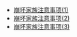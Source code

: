 * [崩坏家族注意事项(1)](md_docs/崩坏家族注意事项(1).md)
* [崩坏家族注意事项(2)](md_docs/崩坏家族注意事项(2).md)
* [崩坏家族注意事项(3)](md_docs/崩坏家族注意事项(3).md)